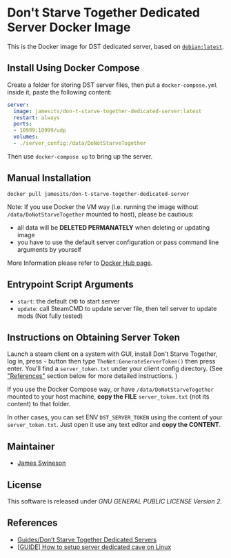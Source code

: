 # Don't Starve Together Dedicated Server Docker Image

This is the Docker image for DST dedicated server, based on [`debian:latest`](https://hub.docker.com/_/debian/).

## Install Using Docker Compose

Create a folder for storing DST server files, then put a `docker-compose.yml` inside it, paste the following content: 
```yaml
server:
  image: jamesits/don-t-starve-together-dedicated-server:latest
  restart: always
  ports:
  - 10999:10999/udp
  volumes:
  - ./server_config:/data/DoNotStarveTogether
```
Then use `docker-compose up` to bring up the server. 

## Manual Installation

```shell
docker pull jamesits/don-t-starve-together-dedicated-server
```
Note: If you use Docker the VM way (i.e. running the image without `/data/DoNotStarveTogether` mounted to host), please be cautious:
  * all data will be **DELETED PERMANATELY** when deleting or updating image
  * you have to use the default server configuration or pass command line arguments by yourself

More Information please refer to [Docker Hub page](https://hub.docker.com/r/jamesits/don-t-starve-together-dedicated-server/).

## Entrypoint Script Arguments

 * `start`: the default `CMD` to start server
 * `update`: call SteamCMD to update server file, then tell server to update mods (Not fully tested)

## Instructions on Obtaining Server Token

Launch a steam client on a system with GUI, install Don't Starve Together, log in, press `~` button then type `TheNet:GenerateServerToken()` then press enter. You'll find a `server_token.txt` under your client config directory. (See ["References"](#References) section below for more detailed instructions. )

If you use the Docker Compose way, or have `/data/DoNotStarveTogether` mounted to your host machine, **copy the FILE** `server_token.txt` (not its content) to that folder.

In other cases, you can set ENV `DST_SERVER_TOKEN` using the content of your `server_token.txt`. Just open it use any text editor and **copy the CONTENT**. 

## Maintainer

 * [James Swineson](https://swineson.me)
 
## License

This software is released under *GNU GENERAL PUBLIC LICENSE Version 2*.

## References

 * [Guides/Don’t Starve Together Dedicated Servers](http://dont-starve-game.wikia.com/wiki/Guides/Don%E2%80%99t_Starve_Together_Dedicated_Servers)
 * [[GUIDE] How to setup server dedicated cave on Linux](http://forums.kleientertainment.com/topic/59563-guide-how-to-setup-server-dedicated-cave-on-linux/)
 